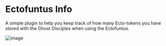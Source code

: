 # Ectofuntus Info
A simple plugin to help you keep track of how many Ecto-tokens you have stored with the Ghost Disciples when using the Ectofuntus.

![image](https://user-images.githubusercontent.com/45152844/128111660-c76498f1-63c1-455b-b1f6-be838100ebec.png)
